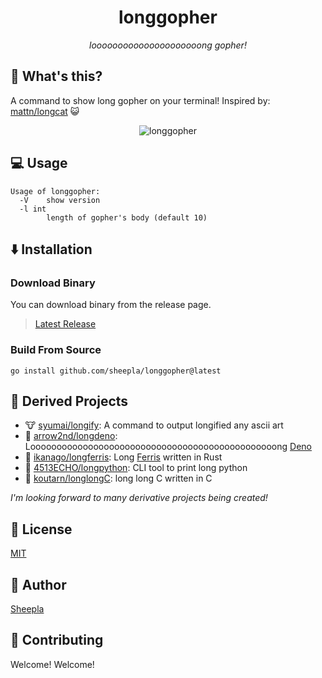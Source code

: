 <div align="center">

# longgopher

*looooooooooooooooooooong gopher!*

</div>

## 🤔 What's this?

A command to show long gopher on your terminal! Inspired by: [mattn/longcat](https://github.com/mattn/longcat) 😺

<div align="center">

![longgopher](https://user-images.githubusercontent.com/62412884/167132816-899fd76f-1678-4c0b-bda7-8999959f764d.png)

</div>

## 💻 Usage

```
Usage of longgopher:
  -V    show version
  -l int
        length of gopher's body (default 10)
```

## ⬇️ Installation

### Download Binary

You can download binary from the release page.

> [Latest Release](https://github.com/sheepla/longgopher/releases/latest)

### Build From Source

```
go install github.com/sheepla/longgopher@latest
```

## 🌲 Derived Projects

- 🐮 [syumai/longify](https://github.com/syumai/longify): A command to output longified any ascii art
- 🦕 [arrow2nd/longdeno](https://github.com/arrow2nd/longdeno): Looooooooooooooooooooooooooooooooooooooooooooooong [Deno](https://deno.land)
- 🦀 [ikanago/longferris](https://github.com/ikanago/longferris): Long [Ferris](https://github.com/ciusji/ferris) written in Rust
- 🐍 [4513ECHO/longpython](https://github.com/4513ECHO/longpython): CLI tool to print long python
- 🌊 [koutarn/longlongC](https://github.com/koutarn/longlongC): long long C written in C

*I'm looking forward to many derivative projects being created!*

## 📔 License

[MIT](./LICENSE)

## 🐑 Author

[Sheepla](https://github.com/sheepla)


## 🙋 Contributing

Welcome! Welcome!

